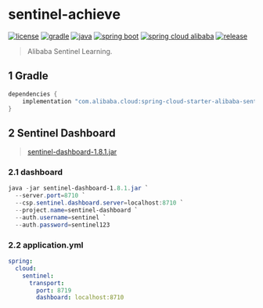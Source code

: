 # sentinel-achieve


[![license](https://img.shields.io/badge/license-MIT-green.svg?style=flat&logo=github)](https://www.mit-license.org)
[![gradle](https://img.shields.io/badge/gradle-7.1.1-brightgreen.svg?style=flat&logo=gradle)](https://docs.gradle.org/7.1/userguide/installation.html)
[![java](https://img.shields.io/badge/java-1.8-brightgreen.svg?style=flat&logo=java)](https://www.oracle.com/java/technologies/javase-downloads.html)
[![spring boot](https://img.shields.io/badge/springboot-2.3.2-brightgreen.svg?style=flat&logo=springboot)](https://docs.spring.io/spring-boot/docs/2.3.2.RELEASE/reference/htmlsingle/)
[![spring cloud alibaba](https://img.shields.io/badge/springcloud.alibaba-2.2.6-brightgreen.svg?style=flat&logo=alibabacloud)](https://spring-cloud-alibaba-group.github.io/github-pages/hoxton/zh-cn/index.html)
[![release](https://img.shields.io/badge/release-0.3.0-blue.svg)](http://gitlab.incarcloud.com/saic/emo-project/releases)

> Alibaba Sentinel Learning.

## 1 Gradle

```groovy
dependencies {
    implementation "com.alibaba.cloud:spring-cloud-starter-alibaba-sentinel"
}
```

## 2 Sentinel Dashboard

> [sentinel-dashboard-1.8.1.jar](https://github.com/alibaba/Sentinel/releases/download/1.8.1/sentinel-dashboard-1.8.1.jar)

### 2.1 dashboard

```powershell
java -jar sentinel-dashboard-1.8.1.jar `
  --server.port=8710 `
  --csp.sentinel.dashboard.server=localhost:8710 `
  --project.name=sentinel-dashboard `
  --auth.username=sentinel `
  --auth.password=sentinel123
```

### 2.2 application.yml

```yaml
spring:
  cloud:
    sentinel:
      transport:
        port: 8719
        dashboard: localhost:8710
```
